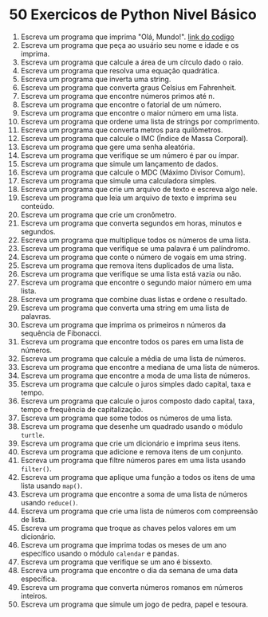 # 50 Exercicos de Python Nivel Básico

1. Escreva um programa que imprima "Olá, Mundo!". [link do codigo](#"https://github.com/vitorsantos-vs/python_basico_exercicios/blob/main/exercicio_01.py")
2. Escreva um programa que peça ao usuário seu nome e idade e os imprima. 
3. Escreva um programa que calcule a área de um círculo dado o raio.
4. Escreva um programa que resolva uma equação quadrática.
5. Escreva um programa que inverta uma string.
6. Escreva um programa que converta graus Celsius em Fahrenheit.
7. Escreva um programa que encontre números primos até n.
8. Escreva um programa que encontre o fatorial de um número.
9. Escreva um programa que encontre o maior número em uma lista.
10. Escreva um programa que ordene uma lista de strings por comprimento.
11. Escreva um programa que converta metros para quilômetros.
12. Escreva um programa que calcule o IMC (Índice de Massa Corporal).
13. Escreva um programa que gere uma senha aleatória.
14. Escreva um programa que verifique se um número é par ou ímpar.
15. Escreva um programa que simule um lançamento de dados.
16. Escreva um programa que calcule o MDC (Máximo Divisor Comum).
17. Escreva um programa que simule uma calculadora simples.
18. Escreva um programa que crie um arquivo de texto e escreva algo nele.
19. Escreva um programa que leia um arquivo de texto e imprima seu conteúdo.
20. Escreva um programa que crie um cronômetro.
21. Escreva um programa que converta segundos em horas, minutos e segundos.
22. Escreva um programa que multiplique todos os números de uma lista.
23. Escreva um programa que verifique se uma palavra é um palíndromo.
24. Escreva um programa que conte o número de vogais em uma string.
25. Escreva um programa que remova itens duplicados de uma lista.
26. Escreva um programa que verifique se uma lista está vazia ou não.
27. Escreva um programa que encontre o segundo maior número em uma lista.
28. Escreva um programa que combine duas listas e ordene o resultado.
29. Escreva um programa que converta uma string em uma lista de palavras.
30. Escreva um programa que imprima os primeiros n números da sequência de Fibonacci.
31. Escreva um programa que encontre todos os pares em uma lista de números.
32. Escreva um programa que calcule a média de uma lista de números.
33. Escreva um programa que encontre a mediana de uma lista de números.
34. Escreva um programa que encontre a moda de uma lista de números.
35. Escreva um programa que calcule o juros simples dado capital, taxa e tempo.
36. Escreva um programa que calcule o juros composto dado capital, taxa, tempo e frequência de capitalização.
37. Escreva um programa que some todos os números de uma lista.
38. Escreva um programa que desenhe um quadrado usando o módulo `turtle`.
39. Escreva um programa que crie um dicionário e imprima seus itens.
40. Escreva um programa que adicione e remova itens de um conjunto.
41. Escreva um programa que filtre números pares em uma lista usando `filter()`.
42. Escreva um programa que aplique uma função a todos os itens de uma lista usando `map()`.
43. Escreva um programa que encontre a soma de uma lista de números usando `reduce()`.
44. Escreva um programa que crie uma lista de números com compreensão de lista.
45. Escreva um programa que troque as chaves pelos valores em um dicionário.
46. Escreva um programa que imprima todas os meses de um ano específico usando o módulo `calendar` e pandas.
47. Escreva um programa que verifique se um ano é bissexto.
48. Escreva um programa que encontre o dia da semana de uma data específica.
49. Escreva um programa que converta números romanos em números inteiros.
50. Escreva um programa que simule um jogo de pedra, papel e tesoura.
